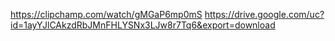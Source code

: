 https://clipchamp.com/watch/gMGaP6mp0mS
https://drive.google.com/uc?id=1ayYJlCAkzdRbJMnFHLYSNx3LJw8r7Tq6&export=download